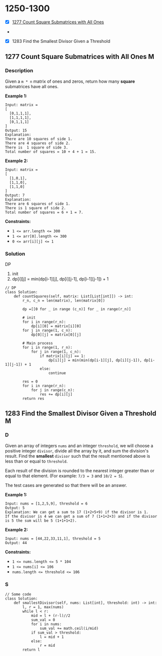 # 1250-1300

* [x] [1277 Count Square Submatrices with All Ones](1250-1300.md#1277-count-square-submatrices-with-all-ones)
*
* [x] 1283 Find the Smallest Divisor Given a Threshold



## 1277 Count Square Submatrices with All Ones M

### Description

Given a `m * n` matrix of ones and zeros, return how many **square** submatrices have all ones.

**Example 1:**

```
Input: matrix =
[
  [0,1,1,1],
  [1,1,1,1],
  [0,1,1,1]
]
Output: 15
Explanation: 
There are 10 squares of side 1.
There are 4 squares of side 2.
There is  1 square of side 3.
Total number of squares = 10 + 4 + 1 = 15.
```

**Example 2:**

```
Input: matrix = 
[
  [1,0,1],
  [1,1,0],
  [1,1,0]
]
Output: 7
Explanation: 
There are 6 squares of side 1.  
There is 1 square of side 2. 
Total number of squares = 6 + 1 = 7.
```

**Constraints:**

* `1 <= arr.length <= 300`
* `1 <= arr[0].length <= 300`
* `0 <= arr[i][j] <= 1`

### Solution

DP

1. init
2. dp\[i]\[j] = min(dp\[i-1]\[j], dp\[i]\[j-1], dp\[i-1]\[j-1]) + 1

```
// DP
class Solution:
    def countSquares(self, matrix: List[List[int]]) -> int:
        r_n, c_n = len(matrix), len(matrix[0])
        
        dp =[[0 for _ in range (c_n)] for _ in range(r_n)]
        
        # init
        for i in range(r_n):
            dp[i][0] = matrix[i][0]
        for j in range(1, c_n):
            dp[0][j] = matrix[0][j]
            
        # Main process
        for i in range(1, r_n):
            for j in range(1, c_n):
                if matrix[i][j] == 1:
                    dp[i][j] = min(min(dp[i-1][j], dp[i][j-1]), dp[i-1][j-1]) + 1
                else:
                    continue

        res = 0
        for i in range(r_n):
            for j in range(c_n):
                res += dp[i][j]
        return res
```

## 1283 Find the Smallest Divisor Given a Threshold M

### D



Given an array of integers `nums` and an integer `threshold`, we will choose a positive integer `divisor`, divide all the array by it, and sum the division's result. Find the **smallest** `divisor` such that the result mentioned above is less than or equal to `threshold`.

Each result of the division is rounded to the nearest integer greater than or equal to that element. (For example: `7/3 = 3` and `10/2 = 5`).

The test cases are generated so that there will be an answer.

&#x20;

**Example 1:**

```
Input: nums = [1,2,5,9], threshold = 6
Output: 5
Explanation: We can get a sum to 17 (1+2+5+9) if the divisor is 1. 
If the divisor is 4 we can get a sum of 7 (1+1+2+3) and if the divisor is 5 the sum will be 5 (1+1+1+2). 
```

**Example 2:**

```
Input: nums = [44,22,33,11,1], threshold = 5
Output: 44
```

&#x20;

**Constraints:**

* `1 <= nums.length <= 5 * 104`
* `1 <= nums[i] <= 106`
* `nums.length <= threshold <= 106`

### S

```
// Some code
class Solution:
    def smallestDivisor(self, nums: List[int], threshold: int) -> int:
        l, r = 1, max(nums)
        while l < r:
            mid = l + (r-l)//2
            sum_val = 0
            for i in nums:
                sum_val += math.ceil(i/mid)
            if sum_val > threshold:
                l = mid + 1
            else:
                r = mid 
        return l
```
